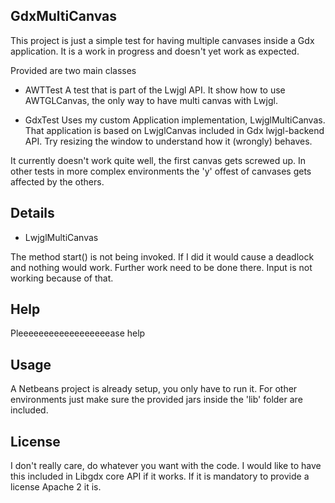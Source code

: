 GdxMultiCanvas
-------------------------------------------------------------------------------

This project is just a simple test for having multiple canvases inside a Gdx application. It is a work in progress and doesn't yet work as expected.

Provided are two main classes

* AWTTest
A test that is part of the Lwjgl API. It show how to use AWTGLCanvas, the only way to have multi canvas with Lwjgl.

* GdxTest
Uses my custom Application implementation, LwjglMultiCanvas. That application is based on LwjglCanvas included in Gdx lwjgl-backend API. Try resizing the window to understand how it (wrongly) behaves.

It currently doesn't work quite well, the first canvas gets screwed up. In other tests in more complex environments the 'y' offest of canvases gets affected by the others.

Details
-------------------------------------------------------------------------------

* LwjglMultiCanvas

The method start() is not being invoked. If I did it would cause a deadlock and nothing would work. Further work need to be done there. Input is not working because of that.

Help
-------------------------------------------------------------------------------

Pleeeeeeeeeeeeeeeeeease help

Usage
-------------------------------------------------------------------------------

A Netbeans project is already setup, you only have to run it. For other environments just make sure the provided jars inside the 'lib' folder are included.

License
-------------------------------------------------------------------------------

I don't really care, do whatever you want with the code. I would like to have this included in Libgdx core API if it works. If it is mandatory to provide a license Apache 2 it is.
